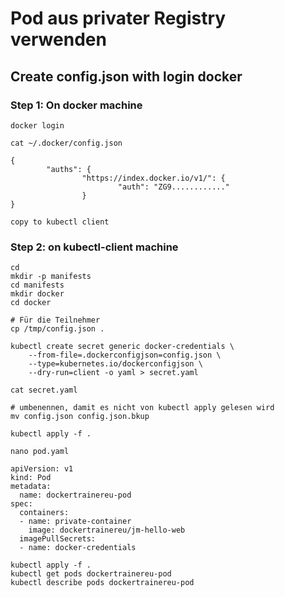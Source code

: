 # Pod aus privater Registry verwenden

## Create config.json with login docker

### Step 1: On docker machine 

```
docker login
```

```
cat ~/.docker/config.json
```

```
{
        "auths": {
                "https://index.docker.io/v1/": {
                        "auth": "ZG9............"
                }
}
```

```
copy to kubectl client
```

### Step 2: on kubectl-client machine 

```
cd
mkdir -p manifests
cd manifests
mkdir docker
cd docker
```

```
# Für die Teilnehmer
cp /tmp/config.json .

```
```
kubectl create secret generic docker-credentials \
    --from-file=.dockerconfigjson=config.json \
    --type=kubernetes.io/dockerconfigjson \
    --dry-run=client -o yaml > secret.yaml 
```

```
cat secret.yaml
```

```
# umbenennen, damit es nicht von kubectl apply gelesen wird
mv config.json config.json.bkup 
```

```
kubectl apply -f .
```

```
nano pod.yaml 
```

```
apiVersion: v1
kind: Pod
metadata:
  name: dockertrainereu-pod
spec:
  containers:
  - name: private-container
    image: dockertrainereu/jm-hello-web
  imagePullSecrets:
  - name: docker-credentials
```

```
kubectl apply -f .
kubectl get pods dockertrainereu-pod
kubectl describe pods dockertrainereu-pod
```
